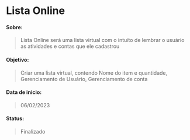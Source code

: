 # Lista Online
#### Sobre:
> <p>Lista Online será uma lista virtual com o intuíto de lembrar o usuário as atividades e contas que ele cadastrou</p>
#### Objetivo: 
> <p>Criar uma lista virtual, contendo Nome do item e quantidade, Gerenciamento de Usuário, Gerenciamento de conta</p>
#### Data de inicio:
> <p>06/02/2023</p>
#### Status:
> <p>Finalizado</p>
